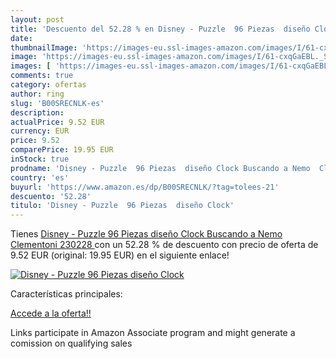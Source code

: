 ```yaml
---
layout: post
title: 'Descuento del 52.28 % en Disney - Puzzle  96 Piezas  diseño Clock'
date: 
thumbnailImage: 'https://images-eu.ssl-images-amazon.com/images/I/61-cxqGaEBL._SL200_.jpg'
image: 'https://images-eu.ssl-images-amazon.com/images/I/61-cxqGaEBL._SL200_.jpg'
images: [ 'https://images-eu.ssl-images-amazon.com/images/I/61-cxqGaEBL._SL200_.jpg' ]
comments: true
category: ofertas
author: ring
slug: 'B00SRECNLK-es'
description:
actualPrice: 9.52 EUR
currency: EUR
price: 9.52
comparePrice: 19.95 EUR
inStock: true
prodname: 'Disney - Puzzle  96 Piezas  diseño Clock Buscando a Nemo  Clementoni 230228 '
country: 'es'
buyurl: 'https://www.amazon.es/dp/B00SRECNLK/?tag=tolees-21'
descuento: '52.28'
titulo: 'Disney - Puzzle  96 Piezas  diseño Clock'
---
```


Tienes [Disney - Puzzle  96 Piezas  diseño Clock Buscando a Nemo  Clementoni 230228 ](https://www.amazon.es/dp/B00SRECNLK/?tag=tolees-21) con un 52.28 % de descuento con precio de oferta de 9.52 EUR (original: 19.95 EUR) en el siguiente enlace!

[![Disney - Puzzle  96 Piezas  diseño Clock](https://images-eu.ssl-images-amazon.com/images/I/61-cxqGaEBL._SL200_.jpg)](https://www.amazon.es/dp/B00SRECNLK/?tag=tolees-21)

Características principales:


[Accede a la oferta!!](https://www.amazon.es/dp/B00SRECNLK/?tag=tolees-21)

Links participate in Amazon Associate program and might generate a comission on qualifying sales


